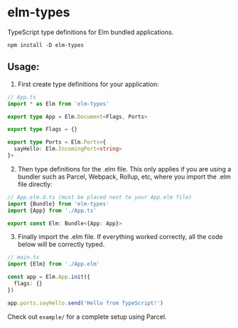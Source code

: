# elm-types
TypeScript type definitions for Elm bundled applications.

```
npm install -D elm-types
```

## Usage:

1. First create type definitions for your application:
```typescript
// App.ts
import * as Elm from 'elm-types'

export type App = Elm.Document<Flags, Ports>

export type Flags = {}

export type Ports = Elm.Ports<{
  sayHello: Elm.IncomingPort<string>
}>

```

2. Then type definitions for the .elm file. This only applies if you are using a bundler such as Parcel, Webpack, Rollup, etc, where you import the .elm file directly:
```typescript
// App.elm.d.ts (must be placed next to your App.elm file)
import {Bundle} from 'elm-types'
import {App} from './App.ts'

export const Elm: Bundle<{App: App}>
```

3. Finally import the .elm file. If everything worked correctly, all the code below will be correctly typed.
```typescript
// main.ts
import {Elm} from './App.elm'

const app = Elm.App.init({
  flags: {}
})

app.ports.sayHello.send('Hello from TypeScript!')
```

Check out `example/` for a complete setup using Parcel.